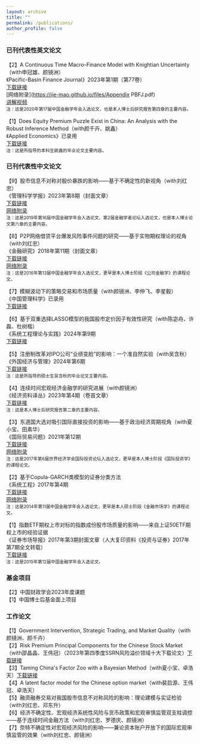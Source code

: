 ```yaml
---
layout: archive
title: ""
permalink: /publications/
author_profile: false
---
```


### 已刊代表性英文论文

【2】A Continuous Time Macro-Finance Model with Knightian Uncertainty（with申冠雄、颜镜洲）<br>
《Pacific-Basin Finance Journal》2023年第1期（第77卷）<br>
[下载链接](https://www.sciencedirect.com/science/article/pii/S0927538X22002244)<br>
[网络附录](https://jie-mao.github.io/files/Appendix PBFJ.pdf)<br>
[讲解视频](https://www.bilibili.com/video/BV1bT411x7WD/?spm_id_from=333.999.0.0&vd_source=0126a284551b7711b711ebd537d74c78)<br>
<small>注：这是2020年第17届中国金融学年会入选论文，也是本人博士后研究报告第四章的主要内容。</small><br>

【1】Does Equity Premium Puzzle Exist in China: An Analysis with the Robust Inference Method（with颜千卉、姚鑫）<br>
《Applied Economics》已录用<br>
[下载链接](https://www.tandfonline.com/doi/full/10.1080/00036846.2023.2295302)<br>
<small>注：这是所指导的本科生姚鑫的毕业论文主要内容。</small><br>


### 已刊代表性中文论文

【9】股市信息不对称对股价暴跌的影响——基于不确定性的新视角（with刘红忠）<br>
《管理科学学报》2023年第8期（封面文章）<br>
[下载链接](https://kns.cnki.net/kcms2/article/abstract?v=wQLHse-RxfcncoN8mu9mcEZr_PUFUr1V3uHaonMv-D4WXJguzDloxrmk5Ko2qkxZPCgRbwOxuloRa2bUykM165vRMSyVer3-a8T4GehLpc0K7dhUgwRDeQxMwyB_-wm_HmAyH9YBYsMa_2SDZEGlAg==&uniplatform=NZKPT&language=CHS)<br>
[网络附录](https://jie-mao.github.io/files/app4.pdf)<br>
<small>注：这是2019年第16届中国金融学年会入选论文、第2届金融学者论坛入选论文，也是本人博士论文第六章的主要内容。</small><br>

【8】P2P网络借贷平台爆发风险事件问题的研究——基于实物期权理论的视角（with刘红忠）<br>
《金融研究》2018年第11期（封面文章）<br>
[下载链接](https://kns.cnki.net/kcms/detail/detail.aspx?dbcode=CJFD&dbname=CJFDLAST2019&filename=JRYJ201811008&v=2zD1wu6NZ4fz6e0THfiwtEXeeSR4iImGXsPYUWxkL3CjG09c4mDQE1TOXSBTOck%25mmd2F)<br>
[网络附录](https://jie-mao.github.io/files/app3.pdf)<br>
<small>注：这是2016年第13届中国金融学年会入选论文，更早是本人博士阶段《公司金融学》的课程论文。</small><br>

【7】模糊波动下的策略交易和市场质量（with颜镜洲、李仲飞、李星毅）<br>
《中国管理科学》已录用<br>
[下载链接](https://kns.cnki.net/kcms2/article/abstract?v=wQLHse-RxfeW7YZEFtoo8_1sliR--HTNurq3whlDf4bvEeqw78Wahcyv6GtALw6m-kSpeqOe91M94gkfoUxprKKLuk4O65MxrwxBB8x-Q_PHNDJeBm0q3NXPw00R9lcXe5zPmhkcJe0=&uniplatform=NZKPT&language=CHS)<br>


【6】基于双重选择LASSO模型的我国股市定价因子有效性研究（with陈宓舟、许磊、杜树楷）<br>
《系统工程理论与实践》2024年第9期<br>
[下载链接](https://kns.cnki.net/kcms2/article/abstract?v=z-1yOu6aphPN1EJZFh5cxqiGywilZ81wsoeUO7QDVfWpPxeLeIyqVsRuuEL9dF8E04BVCRtT_HdQAS-OOtW3WYoByiGdxP746ftn6ROdfu2mgXdZZaURf87SmHQnYL0_ABoXA6IfaAA=&uniplatform=NZKPT&language=CHS)<br>

【5】注册制改革对IPO公司“业绩变脸”的影响：一个准自然实验（with吴含秋）<br>
《外国经济与管理》2024年第6期<br>
[下载链接](https://kns.cnki.net/kcms2/article/abstract?v=acR2UJ02YhT9BcISyEESTDsN5gFZN1OGO8UOSDpR_2HEotrgZUWy9Zc54iFDjEDsNhG-jlblOmOcM7141uuKdMAEfjnVwb6EfeuU22oXOisd5sedFL4gv4W-jdjCLxCesZeaNfLaIlKKoQngbl6uZ41Cs6xwe6aYLdR3bQK7Hg0GXcpeDo_srVFBPHI8h3Bx&uniplatform=NZKPT&language=CHS)<br>
<small>注：这是所指导的硕士生吴含秋的毕业论文主要内容。</small><br>

【4】连续时间宏观经济金融学的研究进展（with颜镜洲）<br>
《经济资料译丛》2023年第4期（卷首文章）<br>
[下载链接](https://kns.cnki.net/kcms2/article/abstract?v=wQLHse-Rxfc7pEY91vHYuXadFGEnegefxQwYTwP5FZuWAjogVVysNO5jNoSKeyGeMO2kjM5JquiwCDorJKXxm9zuGoSobnmcSXvMq5XK1dW3YCSyRTfi7ajScFxqoY4zwqnryf2PvA4xYtWTHi4wWA==&uniplatform=NZKPT&language=CHS)<br>
<small>注：这是本人博士后研究报告第二章的主要内容。</small><br>

【3】东道国大选对吸引国际直接投资的影响——基于政治经济周期视角（with夏小宝、田素华）<br>
《国际贸易问题》2021年第12期<br>
[下载链接](https://kns.cnki.net/kcms/detail/detail.aspx?dbcode=CJFD&dbname=CJFDAUTO&filename=GJMW202112009&uniplatform=NZKPT&v=6wEMP2ASji_pqjVv9PvoNsRjj7WrakBxn-MnX_bbD4ZhVa3FzNpy0GNgtelS1knc)<br>
[网络附录](https://jie-mao.github.io/files/app1.pdf)<br>
<small>注：这是2017年第6届世界经济学会国际投资论坛入选论文，更早是本人博士阶段《国际投资学》的课程论文。</small><br>

【2】基于Copula-GARCH类模型的证券分类方法<br>
《系统工程》2017年第4期<br>
[下载链接](https://kns.cnki.net/kcms/detail/detail.aspx?dbcode=CJFD&dbname=CJFDLAST2017&filename=GCXT201704007&v=SI33jjQ5RiUsDbqmpTXVFDIMcPXFclw1STcp1sN%25mmd2B49fLf5jruoz9xwoMaLVCr50O)<br>
[网络附录](https://jie-mao.github.io/files/app2.pdf)<br>
<small>注：这是2014年第11届中国金融学年会入选论文，更早是本人硕士阶段《金融市场学》的课程论文。</small><br>

【1】指数ETF期权上市对标的指数成份股市场质量的影响——来自上证50ETF期权上市的经验证据<br>
《证券市场导报》2017年第3期封面文章（人大复印资料《投资与证券》2017年第7期全文转载）<br>
[下载链接](https://kns.cnki.net/kcms/detail/detail.aspx?dbcode=CJFD&dbname=CJFDLAST2017&filename=ZQDB201703011&v=13a9J8Ua5aK86ucr6Xh6DZ1rn3NueWM1TsDY9tK6KUQ6QM79qKW38O4TwnX5kVNh)<br>
<small>注：这是2015年第12届中国金融学年会入选论文。</small><br>


### 基金项目

【2】中国财政学会2023年度课题<br>
【1】中国博士后基金面上项目

### ​​​​​工作论文

【1】Government Intervention, Strategic Trading, and Market Quality（with颜镜洲、颜千卉）<br>
【2】Risk Premium Principal Components for the Chinese Stock Market（with邵晶晶、王伟冠）（2023年第四季度SSRN风险溢价领域十大下载论文）[下载链接](https://papers.ssrn.com/sol3/papers.cfm?abstract_id=4635632)<br>
【3】Taming China's Factor Zoo with a Bayesian Method（with夏小宝、卓浩天）[下载链接](https://papers.ssrn.com/sol3/papers.cfm?abstract_id=4965590)<br>
【4】A latent factor model for the Chinese option market（with裴启源、王伟冠、卓浩天）<br>
【5】融资融券交易对我国股市信息不对称风险的影响：理论建模与实证检验（with刘红忠、邓东升）<br>
【6】经济不确定性、宏观经济系统性风险与货币政策和宏观审慎监管双支柱调控——基于连续时间金融方法（with刘红忠、罗德庆、颜镜洲）<br>
【7】奈特不确定性对宏观经济风险的影响——兼论资本账户开放下的国际宏观审慎监管的效果（with刘红忠、颜镜洲）<br>
